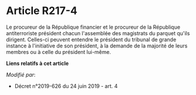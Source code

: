 # Article R217-4

Le procureur de la République financier et le procureur de la République antiterroriste président chacun l'assemblée des
magistrats du parquet qu'ils dirigent. Celles-ci peuvent entendre le président du tribunal de grande instance à l'initiative
de son président, à la demande de la majorité de leurs membres ou à celle du président lui-même.

**Liens relatifs à cet article**

_Modifié par_:

  - Décret n°2019-626 du 24 juin 2019 - art. 4
